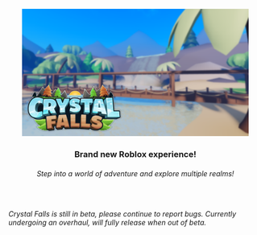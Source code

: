 <p align="center">
<img src="https://github.com/Crystal-Falls-Development-Studios/.github/blob/main/profile/temporary%20thumbnail.png" width=450>
  
  <h3 align="center">Brand new Roblox experience!</h3>
  <h6 align="center">Step into a world of adventure and explore multiple realms!</h6>
</p>

&nbsp;

*Crystal Falls is still in beta, please continue to report bugs. Currently undergoing an overhaul, will fully release when out of beta.*

